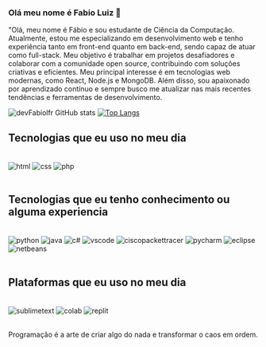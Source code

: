 ### Olá meu nome é Fabio Luiz 👋

"Olá, meu nome é Fábio e sou estudante de Ciência da Computação. Atualmente, estou me especializando em desenvolvimento web e tenho experiência tanto em front-end quanto em back-end, sendo capaz de atuar como full-stack. Meu objetivo é trabalhar em projetos desafiadores e colaborar com a comunidade open source, contribuindo com soluções criativas e eficientes. Meu principal interesse é em tecnologias web modernas, como React, Node.js e MongoDB. Além disso, sou apaixonado por aprendizado contínuo e sempre busco me atualizar nas mais recentes tendências e ferramentas de desenvolvimento.

![devFabiolfr GitHub stats](https://github-readme-stats.vercel.app/api?username=devFabiolfr&show_icons=true&theme=dracula)
[![Top Langs](https://github-readme-stats.vercel.app/api/top-langs/?username=devFabiolfr&show_icons=true&theme=dracula&layout=compact)](https://github.com/anuraghazra/github-readme-stats)

## Tecnologias que eu uso no meu dia

<div style="display: inline_block"><br/>
  <img align="center" alt="html" src="https://img.shields.io/badge/HTML-239120?style=for-the-badge&logo=html5&logoColor=white" />
  <img align="center" alt="css" src="https://img.shields.io/badge/CSS-239120?&style=for-the-badge&logo=css3&logoColor=white" />
  <img align="center" alt="php" src="https://img.shields.io/badge/PHP-777BB4?style=for-the-badge&logo=php&logoColor=white" />
 </div><br/>
 
 ## Tecnologias que eu tenho conhecimento ou alguma experiencia

<div style="display: inline_block"><br/>
  <img align="center" alt="python" src="https://img.shields.io/badge/Python-14354C?style=for-the-badge&logo=python&logoColor=white" />
  <img align="center" alt="java" src="https://img.shields.io/badge/Java-ED8B00?style=for-the-badge&logo=openjdk&logoColor=white" />
  <img align="center" alt="c#" src="https://img.shields.io/badge/C%23-239120?style=for-the-badge&logo=c-sharp&logoColor=white" />
  <img align="center" alt="vscode" src="https://img.shields.io/badge/Visual%20Studio-5C2D91.svg?style=for-the-badge&logo=visual-studio&logoColor=white" />
  <img align="center" alt="ciscopackettracer" src="" />
  <img align="center" alt="pycharm" src="https://img.shields.io/badge/pycharm-143?style=for-the-badge&logo=pycharm&logoColor=black&color=black&labelColor=green" />
  <img align="center" alt="eclipse" src="https://img.shields.io/badge/Eclipse-FE7A16.svg?style=for-the-badge&logo=Eclipse&logoColor=white" />
  <img align="center" alt="netbeans" src="https://img.shields.io/badge/NetBeansIDE-1B6AC6.svg?style=for-the-badge&logo=apache-netbeans-ide&logoColor=white" />
  
 </div><br/>
 
 ## Plataformas que eu uso no meu dia
 <div style="display: inline_block"><br/>
  <img align="center" alt="sublimetext" src="https://img.shields.io/badge/sublime_text-%23575757.svg?style=for-the-badge&logo=sublime-text&logoColor=important" />
  <img align="center" alt="colab" src="https://img.shields.io/badge/Colab-F9AB00?style=for-the-badge&logo=googlecolab&color=525252" />
  <img align="center" alt="replit" src="https://img.shields.io/badge/Replit-DD1200?style=for-the-badge&logo=Replit&logoColor=white" />
</div><br/>
 
 Programação é a arte de criar algo do nada e transformar o caos em ordem.
